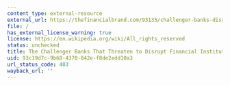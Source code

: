 ```yaml
---
content_type: external-resource
external_url: https://thefinancialbrand.com/93135/challenger-banks-disrupt-financial-institutions-big-tech-fintech/
file: /
has_external_license_warning: true
license: https://en.wikipedia.org/wiki/All_rights_reserved
status: unchecked
title: The Challenger Banks That Threaten to Disrupt Financial Institutions
uid: 93c19d7c-9b68-4370-842e-f8de2edd10a3
url_status_code: 403
wayback_url: ''
---
```

